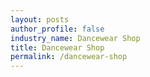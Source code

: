 ```yaml
---
layout: posts 
author_profile: false 
industry_name: Dancewear Shop
title: Dancewear Shop
permalink: /dancewear-shop
---
```

